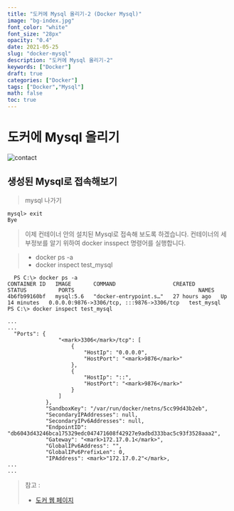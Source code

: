 ```yaml
---
title: "도커에 Mysql 올리기-2 (Docker Mysql)"
image: "bg-index.jpg"
font_color: "white"
font_size: "28px"
opacity: "0.4"
date: 2021-05-25
slug: "docker-mysql"
description: "도커에 Mysql 올리기-2"	
keywords: ["Docker"]
draft: true
categories: ["Docker"]
tags: ["Docker","Mysql"]
math: false
toc: true
---
```



# 도커에 Mysql 올리기
![contact](/images/docker/docker_running_0.png)

## 생성된 Mysql로 접속해보기 
> mysql 나가기
```
mysql> exit
Bye
```

> 이제 컨테이너 안의 설치된 Mysql로 접속해 보도록 하겠습니다.
> 컨테이너의 세부정보를 알기 위하여 docker insspect 명령어를 실행합니다.

> - docker ps -a
> - docker inspect test_mysql
  
``` 
  PS C:\> docker ps -a
CONTAINER ID   IMAGE       COMMAND                  CREATED        STATUS          PORTS                                       NAMES
4b6fb99160bf   mysql:5.6   "docker-entrypoint.s…"   27 hours ago   Up 14 minutes   0.0.0.0:9876->3306/tcp, :::9876->3306/tcp   test_mysql
PS C:\> docker inspect test_mysql

...
...
  "Ports": {
                "<mark>3306</mark>/tcp": [
                    {
                        "HostIp": "0.0.0.0",
                        "HostPort": "<mark>9876</mark>"
                    },
                    {
                        "HostIp": "::",
                        "HostPort": "<mark>9876</mark>"
                    }
                ]
            },
            "SandboxKey": "/var/run/docker/netns/5cc99d43b2eb",
            "SecondaryIPAddresses": null,
            "SecondaryIPv6Addresses": null,
            "EndpointID": "db6043d43246bca175329edc047471608f42927e9adbd333bac5c93f3528aaa2",
            "Gateway": "<mark>172.17.0.1</mark>",
            "GlobalIPv6Address": "",
            "GlobalIPv6PrefixLen": 0,
            "IPAddress": <mark>"172.17.0.2"</mark>,
...
...

```







> 참고 : 
> - <a href="https://www.docker.com/why-docker">도커 웹 페이지</a>